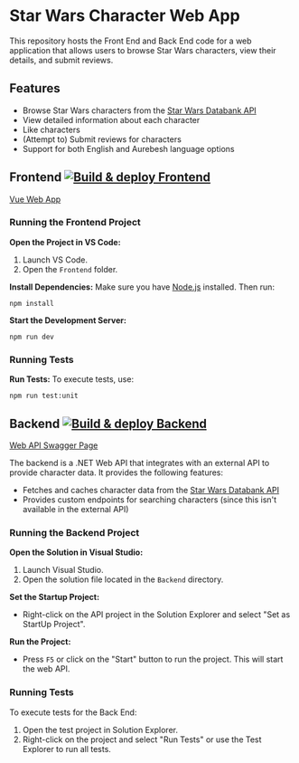 # Star Wars Character Web App

This repository hosts the Front End and Back End code for a web application that allows users to browse Star Wars characters, view their details, and submit reviews.

## Features

- Browse Star Wars characters from the [Star Wars Databank API](https://starwars-databank.vercel.app/)
- View detailed information about each character
- Like characters
- (Attempt to) Submit reviews for characters
- Support for both English and Aurebesh language options

## Frontend [![Build & deploy Frontend](https://github.com/97saundersj/Star-Wars-Character-Explorer/actions/workflows/buildTestDeploy-frontend.yml/badge.svg)](https://github.com/97saundersj/Star-Wars-Character-Explorer/actions/workflows/buildTestDeploy-frontend.yml)

[Vue Web App](https://salmon-glacier-0858cd303.6.azurestaticapps.net/)

### Running the Frontend Project

**Open the Project in VS Code:**
1. Launch VS Code.
2. Open the `Frontend` folder.

**Install Dependencies:**
   Make sure you have [Node.js](https://nodejs.org/) installed. Then run:
   ```
   npm install
   ```

**Start the Development Server:**
   ```
   npm run dev
   ```

### Running Tests

**Run Tests:**
   To execute tests, use:
   ```
   npm run test:unit
   ```

## Backend [![Build & deploy Backend](https://github.com/97saundersj/Star-Wars-Character-Explorer/actions/workflows/buildTestDeploy-backend.yml/badge.svg)](https://github.com/97saundersj/Star-Wars-Character-Explorer/actions/workflows/buildTestDeploy-backend.yml)

[Web API Swagger Page](https://starwarsapi-hxcqbxddd4hhacaq.ukwest-01.azurewebsites.net/swagger/index.html)

The backend is a .NET Web API that integrates with an external API to provide character data.
It provides the following features:

- Fetches and caches character data from the [Star Wars Databank API](https://starwars-databank.vercel.app/)
- Provides custom endpoints for searching characters (since this isn't available in the external API)

### Running the Backend Project

**Open the Solution in Visual Studio:**
1. Launch Visual Studio.
2. Open the solution file located in the `Backend` directory.

**Set the Startup Project:**
- Right-click on the API project in the Solution Explorer and select "Set as StartUp Project".

**Run the Project:**
- Press `F5` or click on the "Start" button to run the project. This will start the web API.

### Running Tests
To execute tests for the Back End:
1. Open the test project in Solution Explorer.
2. Right-click on the project and select "Run Tests" or use the Test Explorer to run all tests.
